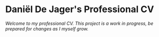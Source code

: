 # Daniël De Jager's Professional CV

*Welcome to my professional CV. This project is a work in progress, be prepared for changes as I myself grow.*
